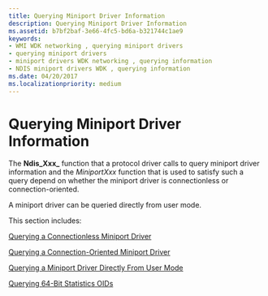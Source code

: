 ```yaml
---
title: Querying Miniport Driver Information
description: Querying Miniport Driver Information
ms.assetid: b7bf2baf-3e66-4fc5-bd6a-b321744c1ae9
keywords:
- WMI WDK networking , querying miniport drivers
- querying miniport drivers
- miniport drivers WDK networking , querying information
- NDIS miniport drivers WDK , querying information
ms.date: 04/20/2017
ms.localizationpriority: medium
---
```


# Querying Miniport Driver Information





The **Ndis_Xxx_** function that a protocol driver calls to query miniport driver information and the *MiniportXxx* function that is used to satisfy such a query depend on whether the miniport driver is connectionless or connection-oriented.

A miniport driver can be queried directly from user mode.

This section includes:

[Querying a Connectionless Miniport Driver](querying-a-connectionless-miniport-driver.md)

[Querying a Connection-Oriented Miniport Driver](querying-a-connection-oriented-miniport-driver.md)

[Querying a Miniport Driver Directly From User Mode](querying-a-miniport-driver-directly-from-user-mode.md)

[Querying 64-Bit Statistics OIDs](querying-64-bit-statistics-oids.md)

 

 





